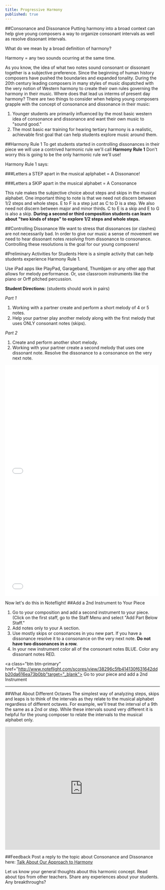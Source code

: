 ```yaml
---
title: Progressive Harmony
published: true
---
```


##Consonance and Dissonance
Putting harmony into a broad context can help give young composers a way to organize consonant intervals as well as resolve dissonant intervals.


What do we mean by a broad definition of harmony?

Harmony = any two sounds ocurring at the same time. 


As you know, the idea of what two notes sound consonant or dissonant together is a subjective preference.  Since the beginning of human history composers have pushed the boundaries and expanded tonality. During the 20th century leading composers in many styles of music dispatched with the very notion of Western harmony to create their own rules governing the harmony in their music. Where does that lead us interms of present day harmony?  There are two things to consider when helping young composers grapple with the concept of consonance and dissonance in their music:

1. Younger students are primarily influenced by the most basic western idea of consonance and dissonance and want their own music to "sound good."
2. The most basic ear training for hearing tertiary harmony is a realistic, achievable first goal that can help students explore music around them. 

##Harmony Rule 1
To get students started in controlling dissonances in their piece we will use a contrived harmonic rule we'll call **Harmony Rule 1**  Don't worry this is going to be the only harmonic rule we'll use!

Harmony Rule 1 says:

###Letters a STEP apart in the musical aplphabet =  A Dissonance!

###Letters a SKIP apart in the musical alphabet = A Consonance


This rule makes the subjective choice about steps and skips in the musical alphabet.  One important thing to note is that we need not discern between 1/2 steps and whole steps.  E to F is a step just as C to D is a step. We also need not discern between major and minor thirds. C to E is a skip and E to G is also a skip. **During a second or third composition students can learn about "two kinds of steps" to explore 1/2 steps and whole steps.**

##Controlling Dissonance
We want to stress that dissonances (or clashes) are not necessarily bad. In order to give our music a sense of movement we need to hear dissonant notes *resolving* from dissonance to consonance. Controlling these resolutions is the goal for our young composers!

#Preliminary Activities for Students
Here is a simple activity that can help students experience Harmony Rule 1. 


Use iPad apps like PlayPad, Garageband, Thumbjam or any other app that allows for melody performance. 
Or, use classroom instruments like the piano or Orff pitched percussion. 


**Student Directions:** (students should work in pairs)


*Part 1*


1. Working with a partner create and perform a short melody of 4 or 5 notes. 
2. Help your partner play another melody along with the first melody that uses ONLY consonant notes (skips).


*Part 2*


1. Create and perform another short melody. 
2. Working with your partner create a second melody that uses one dissonant note. Resolve the dissonance to a consonance on the very next note. 


<iframe src="//player.vimeo.com/video/115906565" width="500" height="375" frameborder="0" webkitallowfullscreen mozallowfullscreen allowfullscreen></iframe>


<iframe src="//player.vimeo.com/video/115906589" width="500" height="375" frameborder="0" webkitallowfullscreen mozallowfullscreen allowfullscreen></iframe>




Now let's do this in Noteflight!
##Add a 2nd Instrument to Your Piece
1. Go to your composition and add a second instrument to your piece. (Click on the first staff, go to the Staff Menu and select "Add Part Below Staff."
2. Add notes only to your A section. 
3. Use mostly skips or consonances in you new part.  If you have a dissonance resolve it to a consonance on the very next note. **Do not have two dissonances in a row.**
4. In your new instrument color all of the consonant notes BLUE. Color any dissonant notes RED. 





<a class="btn btn-primary" href="http://www.noteflight.com/scores/view/38296c5fb414130f631642ddb20da616ea73b0bb"target="_blank"><i class="fa fa-music"></i> Go to your piece and add a 2nd Instrument</a>


___
##What About Different Octaves
The simplest way of analyzing steps, skips and leaps is to think of the intervals as they relate to the musical alphabet regardless of different octaves. For example, we'll treat the interval of a 9th the same as a 2nd or step. While these intervals sound very different it is helpful for the young composer to relate the intervals to the musical alphabet only. 


<iframe src="http://static.vexflow.com/embed/articles/2583" width="100%" height="400" frameborder="0" scrolling="no"></iframe>

##Feedback
Post a reply to the topic about Consonance and Dissonance here: <a class="btn btn-primary" target="_blank" href="http://discourse.yciw.net/t/consonance-and-dissonance/58?u=matt"><i class="fa fa-weixin"></i>Talk About Our Approach to Harmony</a>


Let us know your general thoughts about this harmonic concept. Read about tips from other teachers. Share any experiences about your students. Any breakthroughs?




